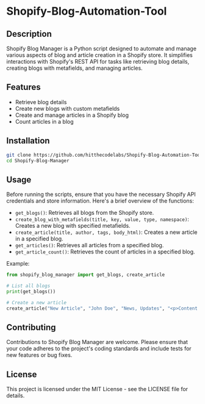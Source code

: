 # Shopify-Blog-Automation-Tool

## Description
Shopify Blog Manager is a Python script designed to automate and manage various aspects of blog and article creation in a Shopify store. It simplifies interactions with Shopify's REST API for tasks like retrieving blog details, creating blogs with metafields, and managing articles.

## Features
- Retrieve blog details
- Create new blogs with custom metafields
- Create and manage articles in a Shopify blog
- Count articles in a blog

## Installation

```bash
git clone https://github.com/hitthecodelabs/Shopify-Blog-Automation-Tool.git
cd Shopify-Blog-Manager
```

## Usage
Before running the scripts, ensure that you have the necessary Shopify API credentials and store information. Here's a brief overview of the functions:

- `get_blogs()`: Retrieves all blogs from the Shopify store.
- `create_blog_with_metafields(title, key, value, type, namespace)`: Creates a new blog with specified metafields.
- `create_article(title, author, tags, body_html)`: Creates a new article in a specified blog.
- `get_articles()`: Retrieves all articles from a specified blog.
- `get_article_count()`: Retrieves the count of articles in a specified blog.

Example:
```python
from shopify_blog_manager import get_blogs, create_article

# List all blogs
print(get_blogs())

# Create a new article
create_article("New Article", "John Doe", "News, Updates", "<p>Content of the article.</p>")
```

## Contributing
Contributions to Shopify Blog Manager are welcome. Please ensure that your code adheres to the project's coding standards and include tests for new features or bug fixes.

## License
This project is licensed under the MIT License - see the LICENSE file for details.


